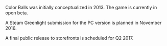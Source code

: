 Color Balls was initially conceptualized in 2013. The game is currently in open beta. 

A Steam Greenlight submission for the PC version is planned in November 2016. 

A final public release to storefronts is scheduled for Q2 2017.
